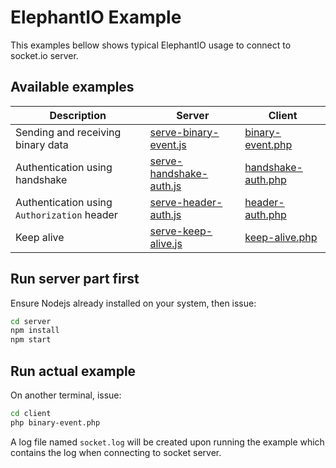 # ElephantIO Example

This examples bellow shows typical ElephantIO usage to connect to socket.io server.

## Available examples

| Description                                 | Server                                                      | Client                                            |
|---------------------------------------------|-------------------------------------------------------------|---------------------------------------------------|
| Sending and receiving binary data           | [serve-binary-event.js](./server/serve-binary-event.js)     | [binary-event.php](./client/binary-event.php)     |
| Authentication using handshake              | [serve-handshake-auth.js](./server/serve-handshake-auth.js) | [handshake-auth.php](./client/handshake-auth.php) |
| Authentication using `Authorization` header | [serve-header-auth.js](./server/serve-header-auth.js)       | [header-auth.php](./client/header-auth.php)       |
| Keep alive                                  | [serve-keep-alive.js](./server/serve-keep-alive.js)         | [keep-alive.php](./client/keep-alive.php)         |

## Run server part first

Ensure Nodejs already installed on your system, then issue:

```sh
cd server
npm install
npm start
```

## Run actual example

On another terminal, issue:

```sh
cd client
php binary-event.php
```

A log file named `socket.log` will be created upon running the example which
contains the log when connecting to socket server.

